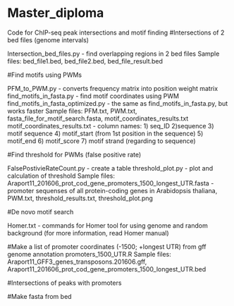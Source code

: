 # Master_diploma
Code for ChIP-seq peak intersections and motif finding
#Intersections of 2 bed files (genome intervals)

Intersection_bed_files.py - find overlapping regions in 2 bed files 
Sample files: bed_file1.bed, bed_file2.bed, bed_file_result.bed

#Find motifs using PWMs

PFM_to_PWM.py - converts frequency matrix into position weight matrix
find_motifs_in_fasta.py - find motif coordinates using PWM
find_motifs_in_fasta_optimized.py - the same as find_motifs_in_fasta.py, but works faster
Sample files: PFM.txt, PWM.txt, fasta_file_for_motif_search.fasta, motif_coordinates_results.txt
motif_coordinates_results.txt - column names: 1) seq_ID 2)sequence 3) motif sequence 4) motif_start (from 1st position in the sequence) 5) motif_end 6) motif_score 7) motif strand (regarding to sequence)

#Find threshold for PWMs (false positive rate)

FalsePostivieRateCount.py - create a table
threshold_plot.py - plot and calculation of threshold
Sample files: Araport11_201606_prot_cod_gene_promoters_1500_longest_UTR.fasta - promoter sequenses of all protein-coding genes in Arabidopsis thaliana, PWM.txt, threshold_results.txt, threshold_plot.png


#De novo motif search

Homer.txt - commands for Homer tool for using genome and random background (for more information, read Homer manual)

#Make a list of promoter coordinates (-1500; +longest UTR) from gff genome annotation
promoters_1500_UTR.R 
Sample files: Araport11_GFF3_genes_transposons.201606.gff, Araport11_201606_prot_cod_gene_promoters_1500_longest_UTR.bed


#Intersections of peaks with promoters

#Make fasta from bed

